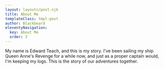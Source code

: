 ```yaml
---
layout: layouts/post.njk
title: About Me
templateClass: tmpl-post
author: Blackbeard
eleventyNavigation:
  key: About Me
  order: 3
---
```


My name is Edward Teach, and this is my story. I've been sailing my ship Queen Anne's Revenge for a while now, and just as a proper captain would, I'm keeping my logs. This is the story of our adventures together.